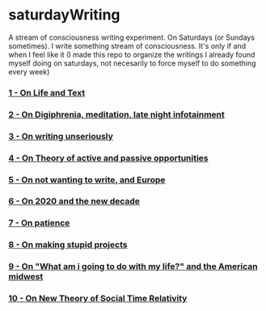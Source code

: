 # saturdayWriting
A stream of consciousness writing experiment. On Saturdays (or Sundays sometimes). I write something stream of consciousness. It's only if and when I feel like it (I made this repo to organize the writings I already found myself doing on saturdays, not necesarily to force myself to do something every week)


### [1 - On Life and Text](./1-On-Life-and-Text.md)

### [2 - On Digiphrenia, meditation, late night infotainment](./2-On-Digiphrenia,-meditation,-late-night-infotainment.md)

### [3 - On writing unseriously](./3-On-writing-unseriously.md)

### [4 - On Theory of active and passive opportunities ](./4-On-Theory-of-active-and-passive-opportunities-.md)

### [5 - On not wanting to write, and Europe](./5-On-not-wanting-to-write,-and-Europe.md)

### [6 - On 2020 and the new decade](./6-On-2020-and-the-new-decade.md)

### [7 - On patience](./7-On-patience.md)

### [8 - On making stupid projects ](./8-On-making-stupid-projects-.md)

### [9 - On "What am i going to do with my life?" and the American midwest](./9-On-What-am-i-going-to-do-with-my-life-and-the-American-midwest.md)

### [10 - On New Theory of Social Time Relativity](10-On-New-Theory-of-Social-Time-Relatively.md)